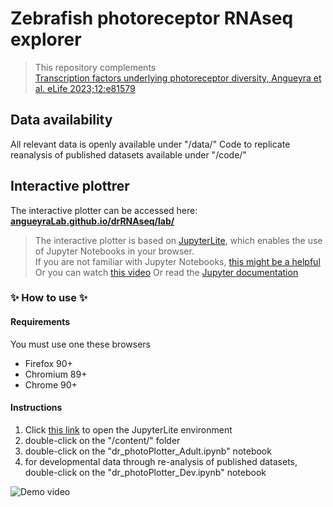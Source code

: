 # Zebrafish photoreceptor RNAseq explorer
> This repository complements  
> [Transcription factors underlying photoreceptor diversity, Angueyra et al. eLife 2023;12:e81579](https://doi.org/10.7554/eLife.81579)

## Data availability
All relevant data is openly available under "/data/"
Code to replicate reanalysis of published datasets available under "/code/"

## Interactive plottrer

The interactive plotter can be accessed here: **[angueyraLab.github.io/drRNAseq/lab/](https://angueyralab.github.io/drRNAseq/lab/)**

> The interactive plotter is based on [JupyterLite](https://jupyterlite.github.io/demo), which enables the use of Jupyter Notebooks in your browser.  
> If you are not familiar with Jupyter Notebooks, [this might be a helpful](https://www.dataquest.io/blog/jupyter-notebook-tutorial/)
> Or you can watch [this video](https://youtu.be/DKiI6NfSIe8?t=670)
> Or read the [Jupyter documentation](https://jupyterlab.readthedocs.io/en/stable/getting_started/overview.html)

### ✨ How to use ✨

#### Requirements

You must use one these browsers

- Firefox 90+
- Chromium 89+
- Chrome 90+

#### Instructions

1. Click [this link](https://angueyraLab.github.io/drRNAseq/lab/) to open the JupyterLite environment
1. double-click on the "/content/" folder
1. double-click on the "dr_photoPlotter_Adult.ipynb" notebook
1. for developmental data through re-analysis of published datasets, double-click on the "dr_photoPlotter_Dev.ipynb" notebook

![Demo video](./demo.gif)
